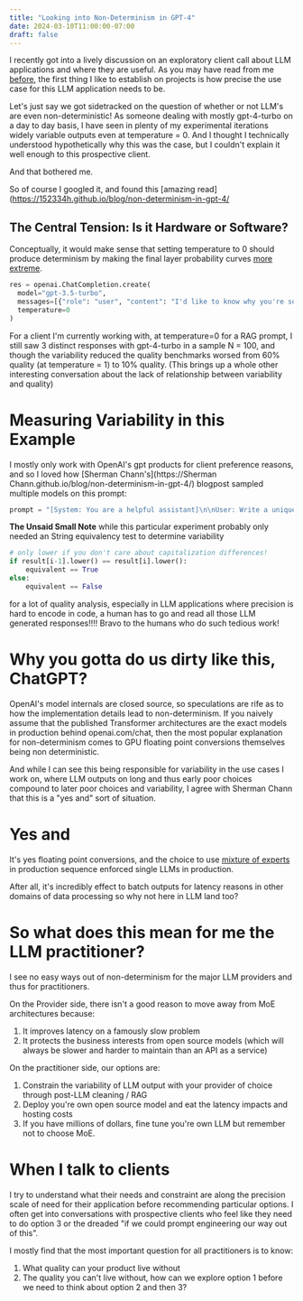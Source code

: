 ```yaml
---
title: "Looking into Non-Determinism in GPT-4"
date: 2024-03-10T11:00:00-07:00
draft: false
---
```


I recently got into a lively discussion on an exploratory client call about LLM applications and where they are useful.  As you may have read from me [before](../Precision-as-PM-Choice.md), the first thing I like to establish on projects is how precise the use case for this LLM application needs to be.

Let's just say we got sidetracked on the question of whether or not LLM's are even non-deterministic!  As someone dealing with mostly gpt-4-turbo on a day to day basis, I have seen in plenty of my experimental iterations widely variable outputs even at temperature = 0.  And I thought I technically understood hypothetically why this was the case, but I couldn't explain it well enough to this prospective client.

And that bothered me.

So of course I googled it, and found this [amazing read](https://152334h.github.io/blog/non-determinism-in-gpt-4/

## The Central Tension: Is it Hardware or Software?

Conceptually, it would make sense that setting temperature to 0 should produce determinism by making the final layer probability curves [more extreme](https://www.coltsteele.com/tips/understanding-openai-s-temperature-parameter).

```python
res = openai.ChatCompletion.create(
  model="gpt-3.5-turbo",
  messages=[{"role": "user", "content": "I'd like to know why you're so unpredictable"}],
  temperature=0
)
```

For a client I'm currently working with, at temperature=0 for a RAG prompt, I still saw 3 distinct responses with gpt-4-turbo in a sample N = 100, and though the variability reduced the quality benchmarks worsed from 60% quality (at temperature = 1) to 10% quality. (This brings up a whole other interesting conversation about the lack of relationship between variability and quality) 

# Measuring Variability in this Example 

I mostly only work with OpenAI's gpt products for client preference reasons, and so I loved how [Sherman Chann's](https://Sherman Chann.github.io/blog/non-determinism-in-gpt-4/) blogpost sampled multiple models on this prompt:

```python
prompt = "[System: You are a helpful assistant]\n\nUser: Write a unique, surprising, extremely randomized story with highly unpredictable changes of events.\n\nAI:"
```
**The Unsaid Small Note** while this particular experiment probably only needed an String equivalency test to determine variability

```python
# only lower if you don't care about capitalization differences!
if result[i-1].lower() == result[i].lower(): 
	equivalent == True
else:
	equivalent == False
``` 

for a lot of quality analysis, especially in LLM applications where precision is hard to encode in code, a human has to go and read all those LLM generated responses!!!!  Bravo to the humans who do such tedious work!

# Why you gotta do us dirty like this, ChatGPT?

OpenAI's model internals are closed source, so speculations are rife as to how the implementation details lead to non-determinism.  If you naively assume that the published Transformer architectures are the exact models in production behind openai.com/chat, then the most popular explanation for non-determinism comes to GPU floating point conversions themselves being non deterministic.  

And while I can see this being responsible for variability in the use cases I work on, where LLM outputs on long and thus early poor choices compound to later poor choices and variability, I agree with Sherman Chann that this is a "yes and" sort of situation.

# Yes and 
It's yes floating point conversions, and the choice to use [mixture of experts](https://en.wikipedia.org/wiki/Mixture_of_experts) in production sequence enforced single LLMs in production.

After all, it's incredibly effect to batch outputs for latency reasons in other domains of data processing so why not here in LLM land too?  


# So what does this mean for me the LLM practitioner?
I see no easy ways out of non-determinism for the major LLM providers and thus for practitioners.  

On the Provider side, there isn't a good reason to move away from MoE architectures because:
1. It improves latency on a famously slow problem
2. It protects the business interests from open source models (which will always be slower and harder to maintain than an API as a service)

On the practitioner side, our options are:
1. Constrain the variability of LLM output with your provider of choice through post-LLM cleaning / RAG
2. Deploy you're own open source model and eat the latency impacts and hosting costs
3. If you have millions of dollars, fine tune you're own LLM but remember not to choose MoE.

# When I talk to clients 
I try to understand what their needs and constraint are along the precision scale of need for their application before recommending particular options.  I often get into conversations with prospective clients who feel like they need to do option 3 or the dreaded "if we could prompt engineering our way out of this".  

I mostly find that the most important question for all practitioners is to know:
1. What quality can your product live without 
2. The quality you can't live without, how can we explore option 1 before we need to think about option 2 and then 3?



